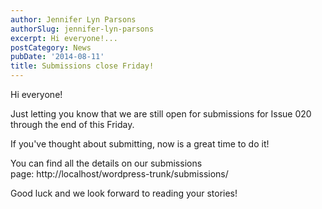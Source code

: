 ```yaml
---
author: Jennifer Lyn Parsons
authorSlug: jennifer-lyn-parsons
excerpt: Hi everyone!...
postCategory: News
pubDate: '2014-08-11'
title: Submissions close Friday!
---
```

Hi everyone!

Just letting you know that we are still open for submissions for Issue 020 through the end of this Friday.

If you've thought about submitting, now is a great time to do it!

You can find all the details on our submissions page: http://localhost/wordpress-trunk/submissions/

Good luck and we look forward to reading your stories!